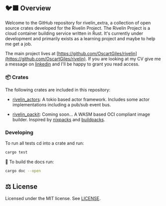 ## 🐦‍⬛ Overview

Welcome to the GitHub repository for rivelin_extra, a collection of open source crates developed for the Rivelin Project. The Rivelin Project is a cloud container building service written in Rust. It's currently under development and primarily exists as a learning project and maybe to help me get a job.

The main project lives at [https://github.com/OscartGiles/rivelin](https://github.com/OscartGiles/rivelin). If you are looking at my CV give me a message on [linkedin](https://www.linkedin.com/in/oscart-giles/) and I'll be happy to grant you read access.

### 📦 Crates

The following crates are included in this repository:

- [rivelin_actors](rivelin_actors): A tokio based actor framework. Includes some actor implementations including a pub/sub event bus.

- [rivelin_packit](rivelin_packit): Coming soon... A WASM based OCI compliant image builder. Inspired by [nixpacks](https://nixpacks.com/docs/getting-started) and [buildpacks](https://buildpacks.io/).

### Developing

To run all tests cd into a crate and run:

```sh
cargo test
```

📖 To build the docs run:

```sh
cargo doc --open
```

## ⚖️ License

Licensed under the MIT license. See [LICENSE](./LICENSE).
